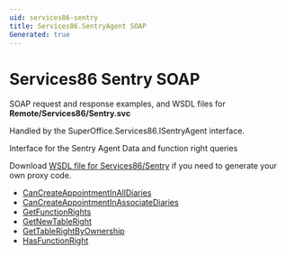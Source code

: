 ```yaml
---
uid: services86-sentry
title: Services86.SentryAgent SOAP
Generated: true
---
```


# Services86 Sentry SOAP

SOAP request and response examples, and WSDL files for **Remote/Services86/Sentry.svc**

Handled by the <see cref="T:SuperOffice.Services86.ISentryAgent">SuperOffice.Services86.ISentryAgent</see> interface.

Interface for the Sentry Agent
Data and function right queries

Download [WSDL file for Services86/Sentry](../Services86-Sentry.md) if you need to generate your own proxy code.

* [CanCreateAppointmentInAllDiaries](CanCreateAppointmentInAllDiaries.md)
* [CanCreateAppointmentInAssociateDiaries](CanCreateAppointmentInAssociateDiaries.md)
* [GetFunctionRights](GetFunctionRights.md)
* [GetNewTableRight](GetNewTableRight.md)
* [GetTableRightByOwnership](GetTableRightByOwnership.md)
* [HasFunctionRight](HasFunctionRight.md)
